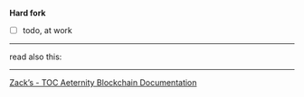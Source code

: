 **Hard fork**

- [ ] todo, at work

***
read also this:
***
[Zack’s - TOC Aeternity Blockchain Documentation](Zack_Docs_TOC)